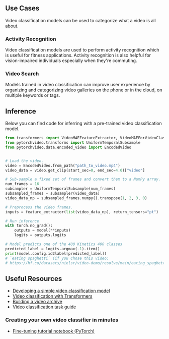 ## Use Cases

Video classification models can be used to categorize what a video is all about.

### Activity Recognition

Video classification models are used to perform activity recognition which is useful for fitness applications. Activity recognition is also helpful for vision-impaired individuals especially when they're commuting.

### Video Search

Models trained in video classification can improve user experience by organizing and categorizing video galleries on the phone or in the cloud, on multiple keywords or tags.

## Inference

Below you can find code for inferring with a pre-trained video classification model.

```python
from transformers import VideoMAEFeatureExtractor, VideoMAEForVideoClassification
from pytorchvideo.transforms import UniformTemporalSubsample
from pytorchvideo.data.encoded_video import EncodedVideo


# Load the video.
video = EncodedVideo.from_path("path_to_video.mp4")
video_data = video.get_clip(start_sec=0, end_sec=4.0)["video"]

# Sub-sample a fixed set of frames and convert them to a NumPy array.
num_frames = 16
subsampler = UniformTemporalSubsample(num_frames)
subsampled_frames = subsampler(video_data)
video_data_np = subsampled_frames.numpy().transpose(1, 2, 3, 0)

# Preprocess the video frames.
inputs = feature_extractor(list(video_data_np), return_tensors="pt")

# Run inference
with torch.no_grad():
    outputs = model(**inputs)
    logits = outputs.logits

# Model predicts one of the 400 Kinetics 400 classes
predicted_label = logits.argmax(-1).item()
print(model.config.id2label[predicted_label])
# `eating spaghetti` (if you chose this video:
# https://hf.co/datasets/nielsr/video-demo/resolve/main/eating_spaghetti.mp4)
```

## Useful Resources

- [Developing a simple video classification model](https://keras.io/examples/vision/video_classification)
- [Video classification with Transformers](https://keras.io/examples/vision/video_transformers)
- [Building a video archive](https://www.youtube.com/watch?v=_IeS1m8r6SY)
- [Video classification task guide](https://huggingface.co/docs/transformers/tasks/video_classification)

### Creating your own video classifier in minutes

- [Fine-tuning tutorial notebook (PyTorch)](https://colab.research.google.com/github/huggingface/notebooks/blob/main/examples/video_classification.ipynb)
